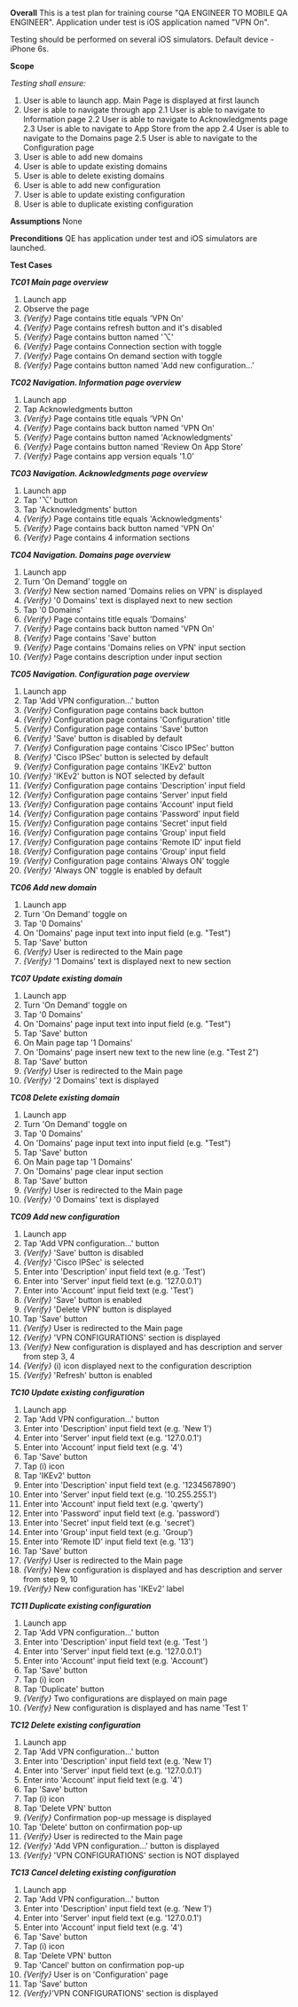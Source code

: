 **Overall**
This is a test plan for training course "QA ENGINEER TO MOBILE QA ENGINEER". Application under test is iOS application named "VPN On".

Testing should be performed on several iOS simulators. Default device - iPhone 6s.

**Scope**

_Testing shall ensure:_

 1. User is able to launch app. Main Page is displayed at first launch
 2. User is able to navigate through app
    2.1 User is able to navigate to Information page
    2.2 User is able to navigate to Acknowledgments page
    2.3 User is able to navigate to App Store from the app
    2.4 User is able to navigate to the Domains page
    2.5 User is able to navigate to the Configuration page
 3. User is able to add new domains
 4. User is able to update existing domains
 5. User is able to delete existing domains
 6. User is able to add new configuration
 7. User is able to update existing configuration
 8. User is able to duplicate existing configuration

**Assumptions**
None

**Preconditions**
QE has application under test and iOS simulators are launched.

**Test Cases**

**_TC01 Main page overview_**
1. Launch app
2. Observe the page
3. _{Verify}_ Page contains title equals 'VPN On'
4. _{Verify}_ Page contains refresh button and it's disabled
5. _{Verify}_ Page contains button named '⌥'
6. _{Verify}_ Page contains Connection section with toggle
7. _{Verify}_ Page contains On demand section with toggle
8. _{Verify}_ Page contains button named 'Add new configuration...'

**_TC02 Navigation. Information page overview_**
1. Launch app
2. Tap Acknowledgments button
3. _{Verify}_ Page contains title equals 'VPN On'
4. _{Verify}_ Page contains back button named 'VPN On'
5. _{Verify}_ Page contains button named 'Acknowledgments'
6. _{Verify}_ Page contains button named 'Review On App Store'
7. _{Verify}_ Page contains app version equals '1.0'

**_TC03 Navigation. Acknowledgments page overview_**
1. Launch app
2. Tap '⌥' button
3. Tap 'Acknowledgments' button
4. _{Verify}_ Page contains title equals 'Acknowledgments'
5. _{Verify}_ Page contains back button named 'VPN On'
6. _{Verify}_ Page contains 4 information sections

**_TC04 Navigation. Domains page overview_**
1. Launch app
2. Turn 'On Demand' toggle on
3. _{Verify}_ New section named 'Domains relies on VPN' is displayed
4. _{Verify}_ '0 Domains' text is displayed next to new section
5. Tap '0 Domains'
6. _{Verify}_ Page contains title equals 'Domains'
7. _{Verify}_ Page contains back button named 'VPN On'
8. _{Verify}_ Page contains 'Save' button
9. _{Verify}_ Page contains 'Domains relies on VPN' input section
10. _{Verify}_ Page contains description under input section

**_TC05 Navigation. Configuration page overview_**
1. Launch app
2. Tap 'Add VPN configuration...' button
3. _{Verify}_ Configuration page contains back button
4. _{Verify}_ Configuration page contains 'Configuration' title
5. _{Verify}_ Configuration page contains 'Save' button
6. _{Verify}_ 'Save' button is disabled by default
7. _{Verify}_ Configuration page contains 'Cisco IPSec' button
8. _{Verify}_ 'Cisco IPSec' button is selected by default
9. _{Verify}_ Configuration page contains 'IKEv2' button
10. _{Verify}_ 'IKEv2' button is NOT selected by default
11. _{Verify}_ Configuration page contains 'Description' input field
12. _{Verify}_ Configuration page contains 'Server' input field
13. _{Verify}_ Configuration page contains 'Account' input field
14. _{Verify}_ Configuration page contains 'Password' input field
15. _{Verify}_ Configuration page contains 'Secret' input field
16. _{Verify}_ Configuration page contains 'Group' input field
17. _{Verify}_ Configuration page contains 'Remote ID' input field
18. _{Verify}_ Configuration page contains 'Group' input field
19. _{Verify}_ Configuration page contains 'Always ON' toggle
20. _{Verify}_ 'Always ON' toggle is enabled by default

**_TC06 Add new domain_**
1. Launch app
2. Turn 'On Demand' toggle on
3. Tap '0 Domains'
4. On 'Domains' page input text into input field (e.g. "Test")
5. Tap 'Save' button
6. _{Verify}_ User is redirected to the Main page
7. _{Verify}_ '1 Domains' text is displayed next to new section

**_TC07 Update existing domain_**
1. Launch app
2. Turn 'On Demand' toggle on
3. Tap '0 Domains'
4. On 'Domains' page input text into input field (e.g. "Test")
5. Tap 'Save' button
6. On Main page tap '1 Domains'
7. On 'Domains' page insert new text to the new line (e.g. "Test 2")
8. Tap 'Save' button
9. _{Verify}_ User is redirected to the Main page
10. _{Verify}_ '2 Domains' text is displayed

**_TC08 Delete existing domain_**
1. Launch app
2. Turn 'On Demand' toggle on
3. Tap '0 Domains'
4. On 'Domains' page input text into input field (e.g. "Test")
5. Tap 'Save' button
6. On Main page tap '1 Domains'
7. On 'Domains' page clear input section
8. Tap 'Save' button
9. _{Verify}_ User is redirected to the Main page
10. _{Verify}_ '0 Domains' text is displayed

**_TC09 Add new configuration_**
1. Launch app
2. Tap 'Add VPN configuration...' button
3. _{Verify}_ 'Save' button is disabled
4. _{Verify}_ 'Cisco IPSec' is selected
5. Enter into 'Description' input field text (e.g. 'Test')
6. Enter into 'Server' input field text (e.g. '127.0.0.1')
7. Enter into 'Account' input field text (e.g. 'Test')
8. _{Verify}_ 'Save' button is enabled
9. _{Verify}_ 'Delete VPN' button is displayed
10. Tap 'Save' button
11. _{Verify}_ User is redirected to the Main page
12. _{Verify}_ 'VPN CONFIGURATIONS' section is displayed
13. _{Verify}_ New configuration is displayed and has description and server from step 3, 4
14. _{Verify}_ (i) icon displayed next to the configuration description
15. _{Verify}_ 'Refresh' button is enabled

**_TC10 Update existing configuration_**
1. Launch app
2. Tap 'Add VPN configuration...' button
3. Enter into 'Description' input field text (e.g. 'New 1')
4. Enter into 'Server' input field text (e.g. '127.0.0.1')
5. Enter into 'Account' input field text (e.g. '4')
6. Tap 'Save' button
7. Tap (i) icon
8. Tap 'IKEv2' button
9. Enter into 'Description' input field text (e.g. '1234567890')
10. Enter into 'Server' input field text (e.g. '10.255.255.1')
11. Enter into 'Account' input field text (e.g. 'qwerty')
12. Enter into 'Password' input field text (e.g. 'password')
13. Enter into 'Secret' input field text (e.g. 'secret')
14. Enter into 'Group' input field text (e.g. 'Group')
15. Enter into 'Remote ID' input field text (e.g. '13')
16. Tap 'Save' button
17. _{Verify}_ User is redirected to the Main page
18. _{Verify}_ New configuration is displayed and has description and server from step 9, 10
19. _{Verify}_ New configuration has 'IKEv2' label

**_TC11 Duplicate existing configuration_**
1. Launch app
2. Tap 'Add VPN configuration...' button
3. Enter into 'Description' input field text (e.g. 'Test ')
4. Enter into 'Server' input field text (e.g. '127.0.0.1')
5. Enter into 'Account' input field text (e.g. 'Account')
6. Tap 'Save' button
7. Tap (i) icon
8. Tap 'Duplicate' button
9. _{Verify}_ Two configurations are displayed on main page
10. _{Verify}_ New configuration is displayed and has name 'Test  1'

**_TC12 Delete existing configuration_**
1. Launch app
2. Tap 'Add VPN configuration...' button
3. Enter into 'Description' input field text (e.g. 'New 1')
4. Enter into 'Server' input field text (e.g. '127.0.0.1')
5. Enter into 'Account' input field text (e.g. '4')
6. Tap 'Save' button
7. Tap (i) icon
8. Tap 'Delete VPN' button 
9. _{Verify}_ Confirmation pop-up message is displayed
10. Tap 'Delete' button on confirmation pop-up
11. _{Verify}_ User is redirected to the Main page
12. _{Verify}_ 'Add VPN configuration...' button is displayed
13. _{Verify}_ 'VPN CONFIGURATIONS' section is NOT displayed

**_TC13 Cancel deleting existing configuration_**
1. Launch app
2. Tap 'Add VPN configuration...' button
3. Enter into 'Description' input field text (e.g. 'New 1')
4. Enter into 'Server' input field text (e.g. '127.0.0.1')
5. Enter into 'Account' input field text (e.g. '4')
6. Tap 'Save' button
7. Tap (i) icon
8. Tap 'Delete VPN' button 
9. Tap 'Cancel' button on confirmation pop-up
10. _{Verify}_ User is on 'Configuration' page
11. Tap 'Save' button
12. _{Verify}_'VPN CONFIGURATIONS' section is displayed